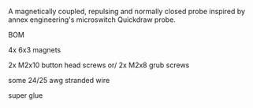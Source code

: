 A magnetically coupled, repulsing and normally closed probe inspired by annex engineering's microswitch Quickdraw probe.

BOM

4x 6x3 magnets

2x M2x10 button head screws or/ 2x M2x8 grub screws

some 24/25 awg stranded wire

super glue
